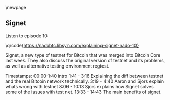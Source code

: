\newpage
## Signet

Listen to episode 10:

\qrcode{https://nadobtc.libsyn.com/explaining-signet-nado-10}

Signet, a new type of testnet for Bitcoin that was merged into Bitcoin Core last week. They also discuss the original version of testnet and its problems, as well as alternative testing environment regtest.

Timestamps:
00:00-1:40 intro
1:41 - 3:16 Explaining the diff between testnet and the real Bitcoin network technically.
3:19 - 4:40 Aaron and Sjors explain whats wrong with testnet
8:06 - 10:13 Sjors explains how Signet solves some of the issues with test net.
13:33 - 14:43 The main benefits of signet. 
